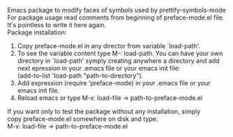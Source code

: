 Emacs package to modify faces of symbols used by prettify-symbols-mode       
For package usage read comments from beginning of preface-mode.el file.       
It's pointless to write it here again.                                             
Package installation:                                                           
1) Copy preface-mode.el in any director from variable `load-path'.
2) To see the variable content type M-: load-path. You can have your own                
directory in `load-path' symply creating anywhere a directory and add           
next epression in your .emacs file or your emacs init file:                     
(add-to-list 'load-path "path-to-directory").                                   
3) Add expression (require 'preface-mode) in your .emacs file or your           
emacs init file.                                                                
4) Reload emacs or type M-x: load-file -> path-to-preface-mode.el            
                                                                                
If you want only to test the package without any installation, simply           
copy preface-mode.el somewhere on disk and type:                                
M-x: load-file -> path-to-preface-mode.el                                   

